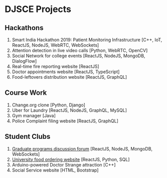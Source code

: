 # DJSCE Projects

## Hackathons

1. Smart India Hackathon 2019: Patient Monitoring Infrastructure [C++, IoT, ReactJS, NodeJS, WebRTC, WebSockets] <br>
2. Attention detection in live video calls [Python, WebRTC, OpenCV] <br>
3. Social Network for college events [ReactJS, NodeJS, MongoDB, DialogFlow] <br>
4. Real-time fire reporting website [ReactJS] <br>
5. Doctor appointments website [ReactJS, TypeScript] <br>
6. Food-leftovers distribution website [ReactJS, GraphQL] <br>

## Course Work

1. Change.org clone [Python, Django] <br>
2. Uber for Laundry [ReactJS, NodeJS, GraphQL, MySQL] <br>
3. Gym manager [Java] <br>
4. Police Complaint filing website [ReactJS, GraphQL] <br>

## Student Clubs

1. [Graduate programs discussion forum](https://github.com/djunicode/masters-information-portal) [ReactJS, NodeJS, MongoDB, WebSockets] <br>
2. [University food ordering website](https://github.com/djunicode/canteen-automation-web) [ReactJS, Python, SQL] <br>
3. Arduino-powered Doctor Strange attraction [C++] <br>
4. Social Service website [HTML, Bootstrap] <br>
